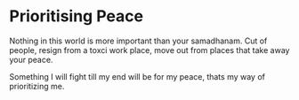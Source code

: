 # Prioritising Peace

Nothing in this world is more important than your samadhanam. Cut of people, resign from a toxci work place, move out from places that take away your peace. 

Something I will fight till my end will be for my peace, thats my way of prioritizing me. 

